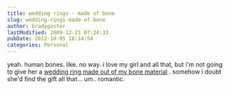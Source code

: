 ```yaml
---
title: wedding rings - made of bone
slug: wedding-rings-made-of-bone
author: bradygaster
lastModified: 2009-12-21 07:24:33
pubDate: 2012-10-05 18:14:54
categories: Personal
---
```


yeah. human bones. like. no way. i love my girl and all that, but i&apos;m not going to give her a
<a href="http://www.newscientist.com/article.ns?id=dn7050">wedding ring made out of my bone material</a> . somehow i doubt she&apos;d find the gift all that... um.. romantic.
